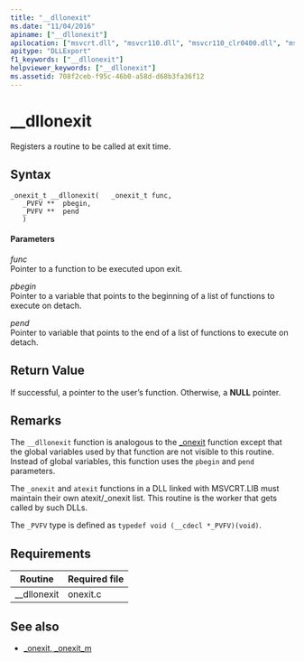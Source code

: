 ```yaml
---
title: "__dllonexit"
ms.date: "11/04/2016"
apiname: ["__dllonexit"]
apilocation: ["msvcrt.dll", "msvcr110.dll", "msvcr110_clr0400.dll", "msvcr100.dll", "msvcr80.dll", "msvcr120.dll", "msvcr90.dll", "msvcr120_clr0400.dll"]
apitype: "DLLExport"
f1_keywords: ["__dllonexit"]
helpviewer_keywords: ["__dllonexit"]
ms.assetid: 708f2ceb-f95c-46b0-a58d-d68b3fa36f12
---
```

# __dllonexit

Registers a routine to be called at exit time.

## Syntax

```
_onexit_t __dllonexit(   _onexit_t func,
   _PVFV **  pbegin,
   _PVFV **  pend
   )
```

#### Parameters

*func*<br/>
Pointer to a function to be executed upon exit.

*pbegin*<br/>
Pointer to a variable that points to the beginning of a list of functions to execute on detach.

*pend*<br/>
Pointer to variable that points to the end of a list of functions to execute on detach.

## Return Value

If successful, a pointer to the user’s function. Otherwise, a **NULL** pointer.

## Remarks

The `__dllonexit` function is analogous to the [_onexit](../c-runtime-library/reference/onexit-onexit-m.md) function except that the global variables used by that function are not visible to this routine. Instead of global variables, this function uses the `pbegin` and `pend` parameters.

The `_onexit` and `atexit` functions in a DLL linked with MSVCRT.LIB must maintain their own atexit/_onexit list. This routine is the worker that gets called by such DLLs.

The `_PVFV` type is defined as `typedef void (__cdecl *_PVFV)(void)`.

## Requirements

|Routine|Required file|
|-------------|-------------------|
|__dllonexit|onexit.c|

## See also

- [_onexit, _onexit_m](../c-runtime-library/reference/onexit-onexit-m.md)
